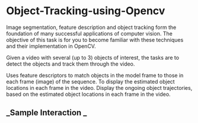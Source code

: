 # Object-Tracking-using-Opencv
Image segmentation, feature description and object tracking form the foundation of many successful applications of computer vision. The objective of this task is for you to become familiar with these techniques and their implementation in OpenCV.

Given a video with several (up to 3) objects of interest, the tasks are to detect the objects and track them through the video.

Uses feature descriptors to match objects in the model frame to those in each frame (image) of the sequence.
To display the estimated object locations in each frame in the video.
Display the ongoing object trajectories, based on the estimated object locations in each frame in the video.

## _Sample Interaction _



